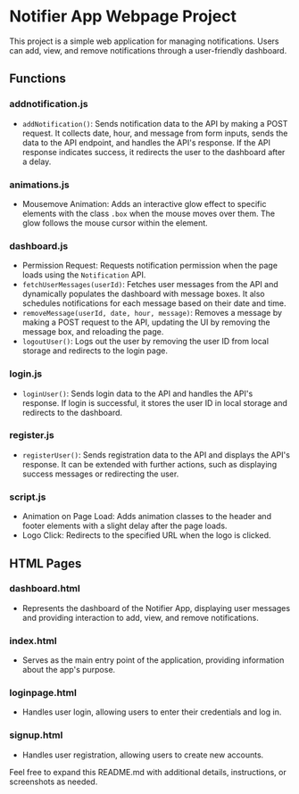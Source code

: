 # Notifier App Webpage Project

This project is a simple web application for managing notifications. Users can add, view, and remove notifications through a user-friendly dashboard.

## Functions

### addnotification.js

- `addNotification()`: Sends notification data to the API by making a POST request. It collects date, hour, and message from form inputs, sends the data to the API endpoint, and handles the API's response. If the API response indicates success, it redirects the user to the dashboard after a delay.

### animations.js

- Mousemove Animation: Adds an interactive glow effect to specific elements with the class `.box` when the mouse moves over them. The glow follows the mouse cursor within the element.

### dashboard.js

- Permission Request: Requests notification permission when the page loads using the `Notification` API.
- `fetchUserMessages(userId)`: Fetches user messages from the API and dynamically populates the dashboard with message boxes. It also schedules notifications for each message based on their date and time.
- `removeMessage(userId, date, hour, message)`: Removes a message by making a POST request to the API, updating the UI by removing the message box, and reloading the page.
- `logoutUser()`: Logs out the user by removing the user ID from local storage and redirects to the login page.

### login.js

- `loginUser()`: Sends login data to the API and handles the API's response. If login is successful, it stores the user ID in local storage and redirects to the dashboard.

### register.js

- `registerUser()`: Sends registration data to the API and displays the API's response. It can be extended with further actions, such as displaying success messages or redirecting the user.

### script.js

- Animation on Page Load: Adds animation classes to the header and footer elements with a slight delay after the page loads.
- Logo Click: Redirects to the specified URL when the logo is clicked.

## HTML Pages

### dashboard.html

- Represents the dashboard of the Notifier App, displaying user messages and providing interaction to add, view, and remove notifications.

### index.html

- Serves as the main entry point of the application, providing information about the app's purpose.

### loginpage.html

- Handles user login, allowing users to enter their credentials and log in.

### signup.html

- Handles user registration, allowing users to create new accounts.

Feel free to expand this README.md with additional details, instructions, or screenshots as needed.
